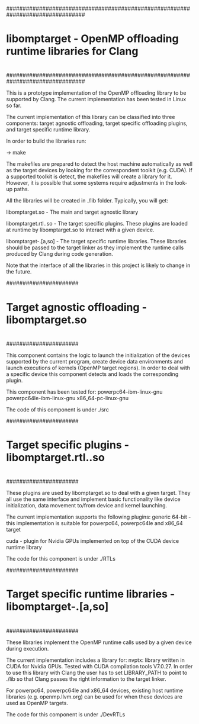################################################################################
#
# libomptarget - OpenMP offloading runtime libraries for Clang 
#
################################################################################

This is a prototype implementation of the OpenMP offloading library to be 
supported by Clang. The current implementation has been tested in Linux so far.

The current implementation of this library can be classified into three 
components: target agnostic offloading, target specific offloading plugins, and 
target specific runtime library.   

In order to build the libraries run:

-> make

The makefiles are prepared to detect the host machine automatically as well as 
the target devices by looking for the correspondent toolkit (e.g. CUDA). If a 
supported toolkit is detect, the makefiles will create a library for it. 
However, it is possible that some systems require adjustments in the look-up 
paths.   

All the libraries will be created in ./lib folder. Typically, you will get:

libomptarget.so - The main and target agnostic library

libomptarget.rtl.<toolkit name>.so - The target specific plugins. These plugins 
are loaded at runtime by libomptarget.so to interact with a given device.

libomptarget-<target name>.[a,so] - The target specific runtime libraries. These 
libraries should be passed to the target linker as they implement the runtime 
calls produced by Clang during code generation. 

Note that the interface of all the libraries in this project  is likely to 
change in the future.

######################
#
# Target agnostic offloading - libomptarget.so
#
######################

This component contains the logic to launch the initialization of the devices 
supported by the current program, create device data environments and launch 
executions of kernels (OpenMP target regions). In order to deal with a specific 
device this component detects and loads the corresponding plugin. 

This component has been tested for:
  powerpc64-ibm-linux-gnu
  powerpc64le-ibm-linux-gnu
  x86_64-pc-linux-gnu
               
The code of this component is under ./src

######################
#
# Target specific plugins - libomptarget.rtl.<toolkit name>.so
#
######################
 
These plugins are used by libomptarget.so to deal with a given target. They all 
use the same interface and implement basic functionality like device 
initialization, data movement to/from device and kernel launching.
 
The current implementation supports the following plugins:
  generic 64-bit - this implementation is suitable for powerpc64, powerpc64le 
  and x86_64 target
  
  cuda - plugin for Nvidia GPUs implemented on top of the CUDA device runtime 
  library
                          
The code for this component is under ./RTLs

######################
#
# Target specific runtime libraries - libomptarget-<target name>.[a,so]
#
######################
                          
These libraries implement the OpenMP runtime calls used by a given device during 
execution.

The current implementation includes a library for:
  nvptx: library written in CUDA for Nvidia GPUs. Tested with CUDA compilation 
  tools V7.0.27. In order to use this library with Clang the user has to set 
  LIBRARY_PATH to point to ./lib so that Clang passes the right information to 
  the target linker.
       
For powerpc64, powerpc64le and x86_64 devices, existing host runtime libraries 
(e.g. openmp.llvm.org) can be used for when these devices are used as OpenMP 
targets.
        
The code for this component is under ./DevRTLs

